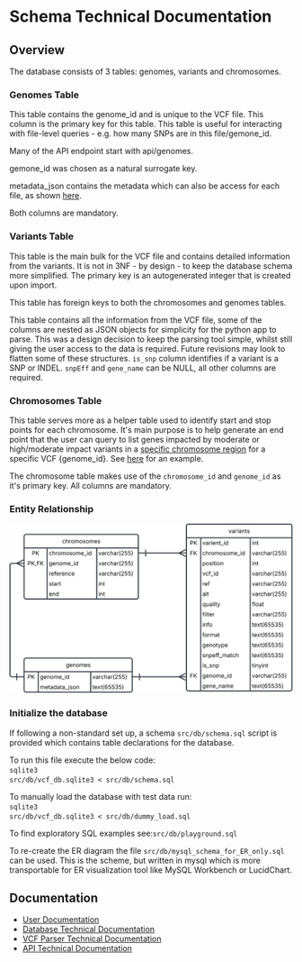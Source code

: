 <h1>Schema Technical Documentation</h1>

<h2>Overview</h2>
The database consists of 3 tables: genomes, variants and chromosomes.<br>

<h3>Genomes Table</h3>
This table contains the genome_id and is unique to the VCF file. This column is the primary key for this table. This table is useful
for interacting with file-level queries - e.g. how many SNPs are in this file/gemone_id.

Many of the API endpoint start with api/genomes.

gemone_id was chosen as a natural surrogate key.

metadata_json contains the metadata which can also be access for each file, as shown 
<a href='http://localhost:3000/api/genomes/RF_041/'>here</a>.

Both columns are mandatory.

<h3>Variants Table</h3>
This table is the main bulk for the VCF file and contains detailed information from the variants. It is not in 3NF - by design - to keep the database schema more simplified. The primary key is an autogenerated integer that is created upon import. 

This table has foreign keys to both the chromosomes and genomes tables.

This table contains all the information from the VCF file, some of the columns are nested as JSON objects for simplicity for the python app to parse. This was a design decision to keep the parsing tool simple, whilst still giving the user access to the data is required. Future revisions may look to flatten some of these structures. <code>is_snp</code> column identifies if a variant is a SNP or INDEL. <code>snpEff</code> and <code>gene_name</code> can be NULL, all other columns are required.

<h3>Chromosomes Table</h3>
This table serves more as a helper table used to identify start and stop points for each chromosome. It's main purpose is to help generate an end point that the user can query to list genes impacted by moderate or high/moderate impact variants in a <u>specific chromosome region</u> for a specific VCF {genome_id}. See <a href='http://localhost:3000/api/genomes/RF_041/chr04/20'>here</a> for an example.

The chromosome table makes use of the <code>chromosome_id</code> and <code>genome_id</code> as it's primary key. All columns are mandatory.


<h3>Entity Relationship</h3>
<img src='./figures/er.svg' alt='Entity Relationship diagram'>

<h3>Initialize the database</h3>
If following a non-standard set up, a schema <code>src/db/schema.sql</code> script is provided which contains table declarations for the database. 

To run this file execute the below code:<br><code>sqlite3 src/db/vcf_db.sqlite3 < src/db/schema.sql</code>

To manually load the database with test data run:<br><code>sqlite3 src/db/vcf_db.sqlite3 < src/db/dummy_load.sql</code>

To find exploratory SQL examples see:<code>src/db/playground.sql</code>

To re-create the ER diagram the file <code>src/db/mysql_schema_for_ER_only.sql</code> can be used. This is the scheme, but written in mysql which is more transportable for ER visualization tool like MySQL Workbench or LucidChart.

<h2>Documentation</h2>
<ul>
<li><a href='docs/user_guide.md'>User Documentation</a></li>
<li><a href='docs/database_technical_docs.md'>Database Technical Documentation</a></li>
<li><a href='docs/parse_vcf_technical_docs.md'>VCF Parser Technical Documentation</a></li>
<li><a href='docs/server_technical_docs.md'>API Technical Documentation</a></li>
</ul>